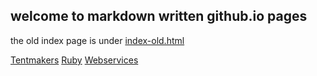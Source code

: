 ## welcome to markdown written github.io pages

the old index page is under [index-old.html](index-old.html)

[Tentmakers](tents.md)
[Ruby](ruby.md)
[Webservices](webservices.md)
